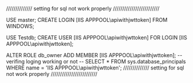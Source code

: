 ////////////// setting for sql not work properly /////////////////////////

USE master;
CREATE LOGIN [IIS APPPOOL\apiwithjwttoken] FROM WINDOWS;

USE Testdb;
CREATE USER [IIS APPPOOL\apiwithjwttoken] FOR LOGIN [IIS APPPOOL\apiwithjwttoken];

ALTER ROLE db_owner ADD MEMBER [IIS APPPOOL\apiwithjwttoken];
--verifing loging working or not --
SELECT * FROM sys.database_principals WHERE name = 'IIS APPPOOL\apiwithjwttoken';
////////////// setting for sql not work properly /////////////////////////
